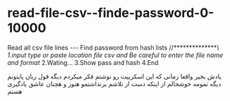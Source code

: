 # read-file-csv--finde-password-0-10000
Read all csv file lines --- Find password from hash lists
//***************\\
1.input
type or paste location file csv and Be careful to enter the file name and format*
2.Wating...
3.Show pass and hash
4.End



یادش بخیر واقعا زمانی که این اسکریپت رو نوشتم فکر میکردم دیگه قول زبان پایتونم دیگه تمومه 
خوشحالم از اینکه دست از تلاشم برنداشتمو هنوز و هچنان عاشق یادگیری هستم
